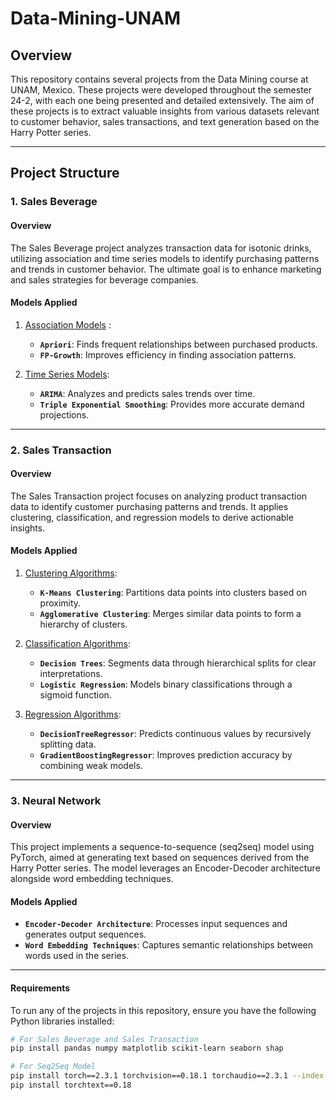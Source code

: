 # Data-Mining-UNAM

## Overview
This repository contains several projects from the Data Mining course at UNAM, Mexico. These projects were developed throughout the semester 24-2, with each one being presented and detailed extensively. The aim of these projects is to extract valuable insights from various datasets relevant to customer behavior, sales transactions, and text generation based on the Harry Potter series.

---

## Project Structure

### 1. Sales Beverage

#### Overview
The Sales Beverage project analyzes transaction data for isotonic drinks, utilizing association and time series models to identify purchasing patterns and trends in customer behavior. The ultimate goal is to enhance marketing and sales strategies for beverage companies.

#### Models Applied
1. [Association Models](https://github.com/haroldeustaquio/Data-Mining-UNAM/blob/main/sales-beverage/association.ipynb) :
   - **``Apriori``**: Finds frequent relationships between purchased products.
   - **``FP-Growth``**: Improves efficiency in finding association patterns.

2. [Time Series Models](https://github.com/haroldeustaquio/Data-Mining-UNAM/blob/main/sales-beverage/time_series.ipynb):
   - **``ARIMA``**: Analyzes and predicts sales trends over time.
   - **``Triple Exponential Smoothing``**: Provides more accurate demand projections.

---

### 2. Sales Transaction

#### Overview
The Sales Transaction project focuses on analyzing product transaction data to identify customer purchasing patterns and trends. It applies clustering, classification, and regression models to derive actionable insights.

#### Models Applied
1. [Clustering Algorithms](https://github.com/haroldeustaquio/Data-Mining-UNAM/blob/main/sales-transaction/clustering.ipynb):  
   - **``K-Means Clustering``**: Partitions data points into clusters based on proximity.
   - **``Agglomerative Clustering``**: Merges similar data points to form a hierarchy of clusters.

2. [Classification Algorithms](https://github.com/haroldeustaquio/Data-Mining-UNAM/blob/main/sales-transaction/classification.ipynb):  
   - **``Decision Trees``**: Segments data through hierarchical splits for clear interpretations.
   - **``Logistic Regression``**: Models binary classifications through a sigmoid function.

3. [Regression Algorithms](https://github.com/haroldeustaquio/Data-Mining-UNAM/blob/main/sales-transaction/regression.ipynb):  
   - **``DecisionTreeRegressor``**: Predicts continuous values by recursively splitting data.
   - **``GradientBoostingRegressor``**: Improves prediction accuracy by combining weak models.

---

### 3. Neural Network

#### Overview
This project implements a sequence-to-sequence (seq2seq) model using PyTorch, aimed at generating text based on sequences derived from the Harry Potter series. The model leverages an Encoder-Decoder architecture alongside word embedding techniques.

#### Models Applied
- **``Encoder-Decoder Architecture``**: Processes input sequences and generates output sequences.
- **``Word Embedding Techniques``**: Captures semantic relationships between words used in the series.

---

#### Requirements
To run any of the projects in this repository, ensure you have the following Python libraries installed:

```bash
# For Sales Beverage and Sales Transaction
pip install pandas numpy matplotlib scikit-learn seaborn shap
```

```bash
# For Seq2Seq Model
pip install torch==2.3.1 torchvision==0.18.1 torchaudio==2.3.1 --index-url https://download.pytorch.org/whl/cu121
pip install torchtext==0.18
```